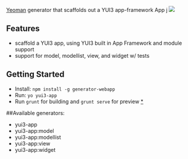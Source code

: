 [Yeoman](http://yeoman.io) generator that scaffolds out a YUI3 app-framework App 
j
![](http://i.imgur.com/uKTT2Hj.png)

## Features

* scaffold a YUI3 app, using YUI3 built in App Framework and module support
* support for model, modellist, view, and widget  w/ tests

## Getting Started

- Install: `npm install -g generator-webapp`
- Run: `yo yui3-app`
- Run `grunt` for building and `grunt serve` for preview [*](#serve-note)

##Available generators:

- yui3-app
- yui3-app:model
- yui3-app:modellist
- yui3-app:view
- yui3-app:widget
